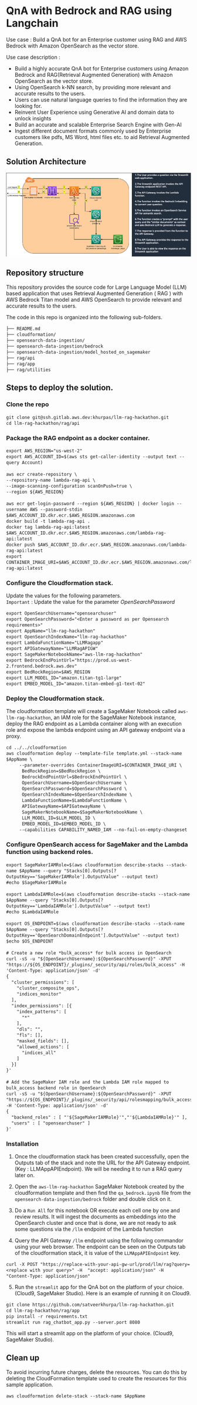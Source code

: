 # QnA with Bedrock and RAG using Langchain

Use case : Build a QnA bot for an Enterprise customer using RAG and AWS Bedrock with Amazon OpenSearch as the vector store.

Use case description :
* Build a highly accurate QnA bot for Enterprise customers using Amazon Bedrock and RAG(Retrieval Augmented Generation) with Amazon OpenSearch as the vector store.
* Using OpenSearch k-NN search, by providing more relevant and accurate results to the users.
* Users can use natural language queries to find the information they are looking for.
* Reinvent User Experience using Generative AI and domain data to unlock insights
* Build an accurate and scalable Enterprise Search Engine with Gen-AI
* Ingest different document formats commonly used by Enterprise customers like pdfs, MS Word, html files etc. to aid Retrieval Augmented Generation.

## Solution Architecture
![Solution Architecture](./images/Solution_architecture.png)


## Repository structure

This repository provides the source code for Large Language Model (LLM) based application that uses Retrieval Augmented Generation ( RAG ) with AWS Bedrock Titan model and AWS OpenSearch to provide relevant and accurate results to the users.

The code in this repo is organized into the following sub-folders.

```.
├── README.md
├── cloudformation/
├── opensearch-data-ingestion/
├── opensearch-data-ingestion/bedrock
├── opensearch-data-ingestion/model_hosted_on_sagemaker
├── rag/api
├── rag/app
├── rag/utilities
```

## Steps to deploy the solution.

### Clone the repo

```
git clone git@ssh.gitlab.aws.dev:khurpas/llm-rag-hackathon.git
cd llm-rag-hackathon/rag/api
```

### Package the RAG endpoint as a docker container.

```
export AWS_REGION="us-west-2"
export AWS_ACCOUNT_ID=$(aws sts get-caller-identity --output text --query Account)

aws ecr create-repository \
--repository-name lambda-rag-api \
--image-scanning-configuration scanOnPush=true \
--region ${AWS_REGION}

aws ecr get-login-password --region ${AWS_REGION} | docker login --username AWS --password-stdin $AWS_ACCOUNT_ID.dkr.ecr.$AWS_REGION.amazonaws.com
docker build -t lambda-rag-api .
docker tag lambda-rag-api:latest $AWS_ACCOUNT_ID.dkr.ecr.$AWS_REGION.amazonaws.com/lambda-rag-api:latest
docker push $AWS_ACCOUNT_ID.dkr.ecr.$AWS_REGION.amazonaws.com/lambda-rag-api:latest
export CONTAINER_IMAGE_URI=$AWS_ACCOUNT_ID.dkr.ecr.$AWS_REGION.amazonaws.com/lambda-rag-api:latest
```

### Configure the Cloudformation stack.

Update the values for the following parameters.<br/>
`Important` : Update the value for the parameter *OpenSearchPassword*
```
export OpenSearchUsername="opensearchuser"
export OpenSearchPassword="<Enter a password as per Opensearch requirements>"
export AppName="llm-rag-hackathon"
export OpenSearchIndexName="llm-rag-hackathon"
export LambdaFunctionName="LLMRagapp"
export APIGatewayName="LLMRagAPIGW"
export SageMakerNotebookName="aws-llm-rag-hackathon"
export BedrockEndPointUrl="https://prod.us-west-2.frontend.bedrock.aws.dev"
export BedRockRegion=$AWS_REGION
export LLM_MODEL_ID="amazon.titan-tg1-large"
export EMBED_MODEL_ID="amazon.titan-embed-g1-text-02"
```

### Deploy the Cloudformation stack.
The cloudformation template will create a SageMaker Notebook called `aws-llm-rag-hackathon`, an IAM role for the SageMaker Notebook instance, deploy the RAG endpoint as a Lambda container along with an execution role and expose the lambda endpoint using an API gateway endpoint via a proxy.

```
cd ../../cloudformation
aws cloudformation deploy --template-file template.yml --stack-name $AppName \
     --parameter-overrides ContainerImageURI=$CONTAINER_IMAGE_URI \
      BedRockRegion=$BedRockRegion \
      BedrockEndPointUrl=$BedrockEndPointUrl \
      OpenSearchUsername=$OpenSearchUsername \
      OpenSearchPassword=$OpenSearchPassword \
      OpenSearchIndexName=$OpenSearchIndexName \
      LambdaFunctionName=$LambdaFunctionName \
      APIGatewayName=$APIGatewayName \
      SageMakerNotebookName=$SageMakerNotebookName \
      LLM_MODEL_ID=$LLM_MODEL_ID \
      EMBED_MODEL_ID=$EMBED_MODEL_ID \
     --capabilities CAPABILITY_NAMED_IAM --no-fail-on-empty-changeset
```

### Configure OpenSearch access for SageMaker and the Lambda function using backend roles.
```
export SageMakerIAMRole=$(aws cloudformation describe-stacks --stack-name $AppName --query "Stacks[0].Outputs[?OutputKey=='SageMakerIAMRole'].OutputValue" --output text)
#echo $SageMakerIAMRole

export LambdaIAMRole=$(aws cloudformation describe-stacks --stack-name $AppName --query "Stacks[0].Outputs[?OutputKey=='LambdaIAMRole'].OutputValue" --output text)
#echo $LambdaIAMRole

export OS_ENDPOINT=$(aws cloudformation describe-stacks --stack-name $AppName --query "Stacks[0].Outputs[?OutputKey=='OpenSearchDomainEndpoint'].OutputValue" --output text)
$echo $OS_ENDPOINT

# Create a new role *bulk_access* for bulk access in OpenSearch
curl -sS -u "${OpenSearchUsername}:${OpenSearchPassword}" -XPUT "https://${OS_ENDPOINT}/_plugins/_security/api/roles/bulk_access" -H 'Content-Type: application/json' -d'
{
  "cluster_permissions": [
    "cluster_composite_ops",
    "indices_monitor"
  ],
  "index_permissions": [{
    "index_patterns": [
      "*"
    ],
    "dls": "",
    "fls": [],
    "masked_fields": [],
    "allowed_actions": [
      "indices_all"
    ]
  }]
}'

# Add the SageMaker IAM role and the Lambda IAM role mapped to bulk_access backend role in OpenSearch
curl -sS -u "${OpenSearchUsername}:${OpenSearchPassword}" -XPUT "https://${OS_ENDPOINT}/_plugins/_security/api/rolesmapping/bulk_access" -H 'Content-Type: application/json' -d'
{
  "backend_roles" : [ "'${SageMakerIAMRole}'","'${LambdaIAMRole}'" ],
  "users" : [ "opensearchuser" ]
}'
```

### Installation
1. Once the cloudformation stack has been created successfully, open the Outputs tab of the stack and note the URL for the API Gateway endpoint. (Key : LLMAppAPIEndpoint). We will be needing it to run a RAG query later on.

2. Open the `aws-llm-rag-hackathon` SageMaker Notebook created by the cloudformation template and then find the `qa_bedrock.ipynb` file from the `opensearch-data-ingestion/bedrock` folder and double click on it.

3. Do a `Run All` for this notebook OR execute each cell one by one and review results. It will ingest the documents as embeddings into the OpenSearch cluster and once that is done, we are not ready to ask some questions via the `/llm` endpoint of the Lambda function

4. Query the API Gateway `/llm` endpoint using the following commandor using your web browser. The endpoint can be seen on the Outputs tab of the cloudformation stack, it is value of the `LLMAppAPIEndpoint` key.

```
curl -X POST "https://replace-with-your-api-gw-url/prod/llm/rag?query=<replace with your query>" -H  "accept: application/json" -H  "Content-Type: application/json" 
```

5. Run the `streamlit` app for the QnA bot on the platform of your choice. (Cloud9, SageMaker Studio). Here is an example of running it on Cloud9.

```
git clone https://github.com/satveerkhurpa/llm-rag-hackathon.git   
cd llm-rag-hackathon/rag/app
pip install -r requirements.txt
streamlit run rag_chatbot_app.py --server.port 8080
```

This will start a streamlit app on the platform of your choice. (Cloud9, SageMaker Studio).


## Clean up
To avoid incurring future charges, delete the resources. You can do this by deleting the CloudFormation template used to create the resources for this sample application.

```
aws cloudformation delete-stack --stack-name $AppName
```








